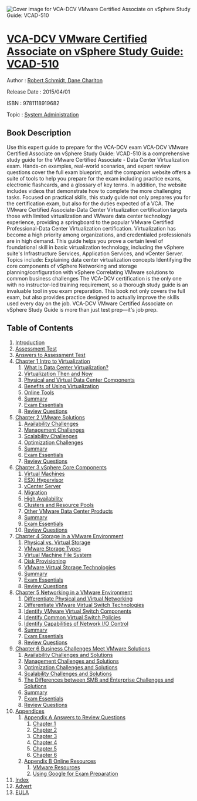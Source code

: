 ![Cover image for VCA-DCV VMware Certified Associate on vSphere Study Guide: VCAD-510](https://imgdetail.ebookreading.net/cover/cover/system_admin/EB9781118919682.jpg)

[VCA-DCV VMware Certified Associate on vSphere Study Guide: VCAD-510](https://ebookreading.net/view/book/VCA-DCV+VMware+Certified+Associate+on+vSphere+Study+Guide%3A+VCAD-510-EB9781118919682_1.html "VCA-DCV VMware Certified Associate on vSphere Study Guide: VCAD-510")
====================================================================================================================

Author : [Robert Schmidt](https://ebookreading.net/search/author/Robert+Schmidt),[ Dane Charlton](https://ebookreading.net/search/author/+Dane+Charlton)

Release Date : 2015/04/01

ISBN : 9781118919682

Topic : [System Administration](https://ebookreading.net/search/category/system-administration)

Book Description
-----------------

Use this expert guide to prepare for the VCA-DCV exam
VCA-DCV VMware Certified Associate on vSphere Study Guide: VCAD-510 is a comprehensive study guide for the VMware Certified Associate - Data Center Virtualization exam. Hands-on examples, real-world scenarios, and expert review questions cover the full exam blueprint, and the companion website offers a suite of tools to help you prepare for the exam including practice exams, electronic flashcards, and a glossary of key terms. In addition, the website includes videos that demonstrate how to complete the more challenging tasks. Focused on practical skills, this study guide not only prepares you for the certification exam, but also for the duties expected of a VCA.
The VMware Certified Associate-Data Center Virtualization certification targets those with limited virtualization and VMware data center technology experience, providing a springboard to the popular VMware Certified Professional-Data Center Virtualization certification. Virtualization has become a high priority among organizations, and credentialed professionals are in high demand. This guide helps you prove a certain level of foundational skill in basic virtualization technology, including the vSphere suite's Infrastructure Services, Application Services, and vCenter Server. Topics include:
Explaining data center virtualization concepts
Identifying the core components of vSphere
Networking and storage planning/configuration with vSphere
Correlating VMware solutions to common business challenges
The VCA-DCV certification is the only one with no instructor-led training requirement, so a thorough study guide is an invaluable tool in you exam preparation. This book not only covers the full exam, but also provides practice designed to actually improve the skills used every day on the job. VCA-DCV VMware Certified Associate on vSphere Study Guide is more than just test prep—it's job prep.
              
Table of Contents
-----------------

1. [Introduction](https://ebookreading.net/view/book/VCA-DCV+VMware+Certified+Associate+on+vSphere+Study+Guide%3A+VCAD-510-EB9781118919682_8.html)
1. [Assessment Test](https://ebookreading.net/view/book/VCA-DCV+VMware+Certified+Associate+on+vSphere+Study+Guide%3A+VCAD-510-EB9781118919682_9.html)
1. [Answers to Assessment Test](https://ebookreading.net/view/book/VCA-DCV+VMware+Certified+Associate+on+vSphere+Study+Guide%3A+VCAD-510-EB9781118919682_10.html)
1. [Chapter 1 Intro to Virtualization](https://ebookreading.net/view/book/VCA-DCV+VMware+Certified+Associate+on+vSphere+Study+Guide%3A+VCAD-510-EB9781118919682_11.html)
    1. [ What Is Data Center Virtualization?](https://ebookreading.net/view/book/VCA-DCV+VMware+Certified+Associate+on+vSphere+Study+Guide%3A+VCAD-510-EB9781118919682_11.html#c1_2)
    1. [ Virtualization Then and Now](https://ebookreading.net/view/book/VCA-DCV+VMware+Certified+Associate+on+vSphere+Study+Guide%3A+VCAD-510-EB9781118919682_11.html#c1_3)
    1. [ Physical and Virtual Data Center Components](https://ebookreading.net/view/book/VCA-DCV+VMware+Certified+Associate+on+vSphere+Study+Guide%3A+VCAD-510-EB9781118919682_11.html#c1_4)
    1. [ Benefits of Using Virtualization](https://ebookreading.net/view/book/VCA-DCV+VMware+Certified+Associate+on+vSphere+Study+Guide%3A+VCAD-510-EB9781118919682_11.html#c1_5)
    1. [ Online Tools](https://ebookreading.net/view/book/VCA-DCV+VMware+Certified+Associate+on+vSphere+Study+Guide%3A+VCAD-510-EB9781118919682_11.html#c1_6)
    1. [ Summary](https://ebookreading.net/view/book/VCA-DCV+VMware+Certified+Associate+on+vSphere+Study+Guide%3A+VCAD-510-EB9781118919682_11.html#c1_7)
    1. [ Exam Essentials](https://ebookreading.net/view/book/VCA-DCV+VMware+Certified+Associate+on+vSphere+Study+Guide%3A+VCAD-510-EB9781118919682_11.html#c1_8)
    1. [Review Questions](https://ebookreading.net/view/book/VCA-DCV+VMware+Certified+Associate+on+vSphere+Study+Guide%3A+VCAD-510-EB9781118919682_11.html#c01-exsec-0001)
1. [Chapter 2 VMware Solutions](https://ebookreading.net/view/book/VCA-DCV+VMware+Certified+Associate+on+vSphere+Study+Guide%3A+VCAD-510-EB9781118919682_12.html)
    1. [ Availability Challenges](https://ebookreading.net/view/book/VCA-DCV+VMware+Certified+Associate+on+vSphere+Study+Guide%3A+VCAD-510-EB9781118919682_12.html#c2_2)
    1. [ Management Challenges](https://ebookreading.net/view/book/VCA-DCV+VMware+Certified+Associate+on+vSphere+Study+Guide%3A+VCAD-510-EB9781118919682_12.html#c2_3)
    1. [ Scalability Challenges](https://ebookreading.net/view/book/VCA-DCV+VMware+Certified+Associate+on+vSphere+Study+Guide%3A+VCAD-510-EB9781118919682_12.html#c2_4)
    1. [ Optimization Challenges](https://ebookreading.net/view/book/VCA-DCV+VMware+Certified+Associate+on+vSphere+Study+Guide%3A+VCAD-510-EB9781118919682_12.html#c2_5)
    1. [ Summary](https://ebookreading.net/view/book/VCA-DCV+VMware+Certified+Associate+on+vSphere+Study+Guide%3A+VCAD-510-EB9781118919682_12.html#c2_6)
    1. [ Exam Essentials](https://ebookreading.net/view/book/VCA-DCV+VMware+Certified+Associate+on+vSphere+Study+Guide%3A+VCAD-510-EB9781118919682_12.html#c2_7)
    1. [Review Questions](https://ebookreading.net/view/book/VCA-DCV+VMware+Certified+Associate+on+vSphere+Study+Guide%3A+VCAD-510-EB9781118919682_12.html#c02-exsec-0001)
1. [Chapter 3 vSphere Core Components](https://ebookreading.net/view/book/VCA-DCV+VMware+Certified+Associate+on+vSphere+Study+Guide%3A+VCAD-510-EB9781118919682_13.html)
    1. [ Virtual Machines](https://ebookreading.net/view/book/VCA-DCV+VMware+Certified+Associate+on+vSphere+Study+Guide%3A+VCAD-510-EB9781118919682_13.html#c3_1)
    1. [ ESXi Hypervisor](https://ebookreading.net/view/book/VCA-DCV+VMware+Certified+Associate+on+vSphere+Study+Guide%3A+VCAD-510-EB9781118919682_13.html#c3_2)
    1. [ vCenter Server](https://ebookreading.net/view/book/VCA-DCV+VMware+Certified+Associate+on+vSphere+Study+Guide%3A+VCAD-510-EB9781118919682_13.html#c3_3)
    1. [ Migration](https://ebookreading.net/view/book/VCA-DCV+VMware+Certified+Associate+on+vSphere+Study+Guide%3A+VCAD-510-EB9781118919682_13.html#c3_4)
    1. [ High Availability](https://ebookreading.net/view/book/VCA-DCV+VMware+Certified+Associate+on+vSphere+Study+Guide%3A+VCAD-510-EB9781118919682_13.html#c3_5)
    1. [ Clusters and Resource Pools](https://ebookreading.net/view/book/VCA-DCV+VMware+Certified+Associate+on+vSphere+Study+Guide%3A+VCAD-510-EB9781118919682_13.html#c3_6)
    1. [ Other VMware Data Center Products](https://ebookreading.net/view/book/VCA-DCV+VMware+Certified+Associate+on+vSphere+Study+Guide%3A+VCAD-510-EB9781118919682_13.html#c3_7)
    1. [ Summary](https://ebookreading.net/view/book/VCA-DCV+VMware+Certified+Associate+on+vSphere+Study+Guide%3A+VCAD-510-EB9781118919682_13.html#c3_8)
    1. [ Exam Essentials](https://ebookreading.net/view/book/VCA-DCV+VMware+Certified+Associate+on+vSphere+Study+Guide%3A+VCAD-510-EB9781118919682_13.html#c3_9)
    1. [Review Questions](https://ebookreading.net/view/book/VCA-DCV+VMware+Certified+Associate+on+vSphere+Study+Guide%3A+VCAD-510-EB9781118919682_13.html#c03-exsec-0001)
1. [Chapter 4 Storage in a VMware Environment](https://ebookreading.net/view/book/VCA-DCV+VMware+Certified+Associate+on+vSphere+Study+Guide%3A+VCAD-510-EB9781118919682_14.html)
    1. [ Physical vs. Virtual Storage](https://ebookreading.net/view/book/VCA-DCV+VMware+Certified+Associate+on+vSphere+Study+Guide%3A+VCAD-510-EB9781118919682_14.html#c4_2)
    1. [ VMware Storage Types](https://ebookreading.net/view/book/VCA-DCV+VMware+Certified+Associate+on+vSphere+Study+Guide%3A+VCAD-510-EB9781118919682_14.html#c4_3)
    1. [ Virtual Machine File System](https://ebookreading.net/view/book/VCA-DCV+VMware+Certified+Associate+on+vSphere+Study+Guide%3A+VCAD-510-EB9781118919682_14.html#c4_4)
    1. [ Disk Provisioning](https://ebookreading.net/view/book/VCA-DCV+VMware+Certified+Associate+on+vSphere+Study+Guide%3A+VCAD-510-EB9781118919682_14.html#c4_5)
    1. [ VMware Virtual Storage Technologies](https://ebookreading.net/view/book/VCA-DCV+VMware+Certified+Associate+on+vSphere+Study+Guide%3A+VCAD-510-EB9781118919682_14.html#c4_6)
    1. [ Summary](https://ebookreading.net/view/book/VCA-DCV+VMware+Certified+Associate+on+vSphere+Study+Guide%3A+VCAD-510-EB9781118919682_14.html#c4_7)
    1. [ Exam Essentials](https://ebookreading.net/view/book/VCA-DCV+VMware+Certified+Associate+on+vSphere+Study+Guide%3A+VCAD-510-EB9781118919682_14.html#c4_8)
    1. [Review Questions](https://ebookreading.net/view/book/VCA-DCV+VMware+Certified+Associate+on+vSphere+Study+Guide%3A+VCAD-510-EB9781118919682_14.html#c04-exsec-0001)
1. [Chapter 5 Networking in a VMware Environment](https://ebookreading.net/view/book/VCA-DCV+VMware+Certified+Associate+on+vSphere+Study+Guide%3A+VCAD-510-EB9781118919682_15.html)
    1. [ Differentiate Physical and Virtual Networking](https://ebookreading.net/view/book/VCA-DCV+VMware+Certified+Associate+on+vSphere+Study+Guide%3A+VCAD-510-EB9781118919682_15.html#c5_2)
    1. [ Differentiate VMware Virtual Switch Technologies](https://ebookreading.net/view/book/VCA-DCV+VMware+Certified+Associate+on+vSphere+Study+Guide%3A+VCAD-510-EB9781118919682_15.html#c5_3)
    1. [ Identify VMware Virtual Switch Components](https://ebookreading.net/view/book/VCA-DCV+VMware+Certified+Associate+on+vSphere+Study+Guide%3A+VCAD-510-EB9781118919682_15.html#c5_4)
    1. [ Identify Common Virtual Switch Policies](https://ebookreading.net/view/book/VCA-DCV+VMware+Certified+Associate+on+vSphere+Study+Guide%3A+VCAD-510-EB9781118919682_15.html#c5_5)
    1. [ Identify Capabilities of Network I/O Control](https://ebookreading.net/view/book/VCA-DCV+VMware+Certified+Associate+on+vSphere+Study+Guide%3A+VCAD-510-EB9781118919682_15.html#c5_6)
    1. [ Summary](https://ebookreading.net/view/book/VCA-DCV+VMware+Certified+Associate+on+vSphere+Study+Guide%3A+VCAD-510-EB9781118919682_15.html#c5_7)
    1. [ Exam Essentials](https://ebookreading.net/view/book/VCA-DCV+VMware+Certified+Associate+on+vSphere+Study+Guide%3A+VCAD-510-EB9781118919682_15.html#c5_8)
    1. [Review Questions](https://ebookreading.net/view/book/VCA-DCV+VMware+Certified+Associate+on+vSphere+Study+Guide%3A+VCAD-510-EB9781118919682_15.html#c05-exsec-0001)
1. [Chapter 6 Business Challenges Meet VMware Solutions](https://ebookreading.net/view/book/VCA-DCV+VMware+Certified+Associate+on+vSphere+Study+Guide%3A+VCAD-510-EB9781118919682_16.html)
    1. [ Availability Challenges and Solutions](https://ebookreading.net/view/book/VCA-DCV+VMware+Certified+Associate+on+vSphere+Study+Guide%3A+VCAD-510-EB9781118919682_16.html#c6_2)
    1. [ Management Challenges and Solutions](https://ebookreading.net/view/book/VCA-DCV+VMware+Certified+Associate+on+vSphere+Study+Guide%3A+VCAD-510-EB9781118919682_16.html#c6_3)
    1. [ Optimization Challenges and Solutions](https://ebookreading.net/view/book/VCA-DCV+VMware+Certified+Associate+on+vSphere+Study+Guide%3A+VCAD-510-EB9781118919682_16.html#c6_4)
    1. [ Scalability Challenges and Solutions](https://ebookreading.net/view/book/VCA-DCV+VMware+Certified+Associate+on+vSphere+Study+Guide%3A+VCAD-510-EB9781118919682_16.html#c6_5)
    1. [ The Differences between SMB and Enterprise Challenges and Solutions](https://ebookreading.net/view/book/VCA-DCV+VMware+Certified+Associate+on+vSphere+Study+Guide%3A+VCAD-510-EB9781118919682_16.html#c6_6)
    1. [ Summary](https://ebookreading.net/view/book/VCA-DCV+VMware+Certified+Associate+on+vSphere+Study+Guide%3A+VCAD-510-EB9781118919682_16.html#c6_7)
    1. [ Exam Essentials](https://ebookreading.net/view/book/VCA-DCV+VMware+Certified+Associate+on+vSphere+Study+Guide%3A+VCAD-510-EB9781118919682_16.html#c6_8)
    1. [Review Questions](https://ebookreading.net/view/book/VCA-DCV+VMware+Certified+Associate+on+vSphere+Study+Guide%3A+VCAD-510-EB9781118919682_16.html#c06-exsec-0001)
1. [Appendices](https://ebookreading.net/view/book/VCA-DCV+VMware+Certified+Associate+on+vSphere+Study+Guide%3A+VCAD-510-EB9781118919682_17.html)
    1. [Appendix A Answers to Review Questions](https://ebookreading.net/view/book/VCA-DCV+VMware+Certified+Associate+on+vSphere+Study+Guide%3A+VCAD-510-EB9781118919682_18.html)
        1. [ Chapter 1](https://ebookreading.net/view/book/VCA-DCV+VMware+Certified+Associate+on+vSphere+Study+Guide%3A+VCAD-510-EB9781118919682_18.html#c1_1)
        1. [ Chapter 2](https://ebookreading.net/view/book/VCA-DCV+VMware+Certified+Associate+on+vSphere+Study+Guide%3A+VCAD-510-EB9781118919682_18.html#c1_2)
        1. [ Chapter 3](https://ebookreading.net/view/book/VCA-DCV+VMware+Certified+Associate+on+vSphere+Study+Guide%3A+VCAD-510-EB9781118919682_18.html#c1_3)
        1. [ Chapter 4](https://ebookreading.net/view/book/VCA-DCV+VMware+Certified+Associate+on+vSphere+Study+Guide%3A+VCAD-510-EB9781118919682_18.html#c1_4)
        1. [ Chapter 5](https://ebookreading.net/view/book/VCA-DCV+VMware+Certified+Associate+on+vSphere+Study+Guide%3A+VCAD-510-EB9781118919682_18.html#c1_5)
        1. [ Chapter 6](https://ebookreading.net/view/book/VCA-DCV+VMware+Certified+Associate+on+vSphere+Study+Guide%3A+VCAD-510-EB9781118919682_18.html#c1_6)
    1. [Appendix B Online Resources](https://ebookreading.net/view/book/VCA-DCV+VMware+Certified+Associate+on+vSphere+Study+Guide%3A+VCAD-510-EB9781118919682_19.html)
        1. [ VMware Resources](https://ebookreading.net/view/book/VCA-DCV+VMware+Certified+Associate+on+vSphere+Study+Guide%3A+VCAD-510-EB9781118919682_19.html#c2_1)
        1. [ Using Google for Exam Preparation](https://ebookreading.net/view/book/VCA-DCV+VMware+Certified+Associate+on+vSphere+Study+Guide%3A+VCAD-510-EB9781118919682_19.html#c2_2)
1. [Index](https://ebookreading.net/view/book/VCA-DCV+VMware+Certified+Associate+on+vSphere+Study+Guide%3A+VCAD-510-EB9781118919682_20.html)
1. [Advert](https://ebookreading.net/view/book/VCA-DCV+VMware+Certified+Associate+on+vSphere+Study+Guide%3A+VCAD-510-EB9781118919682_21.html)
1. [EULA](https://ebookreading.net/view/book/VCA-DCV+VMware+Certified+Associate+on+vSphere+Study+Guide%3A+VCAD-510-EB9781118919682_22.html)
